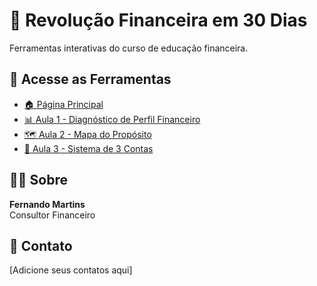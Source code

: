 # 🎯 Revolução Financeira em 30 Dias

Ferramentas interativas do curso de educação financeira.

## 🚀 Acesse as Ferramentas

- [🏠 Página Principal](https://seu-usuario.github.io/seu-repositorio/)
- [📊 Aula 1 - Diagnóstico de Perfil Financeiro](https://seu-usuario.github.io/seu-repositorio/aula1/)
- [🗺️ Aula 2 - Mapa do Propósito](https://seu-usuario.github.io/seu-repositorio/aula2/)
- [🏦 Aula 3 - Sistema de 3 Contas](https://seu-usuario.github.io/seu-repositorio/aula3/)

## 👨‍💼 Sobre

**Fernando Martins**  
Consultor Financeiro

## 📧 Contato

[Adicione seus contatos aqui]
